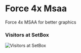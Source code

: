 # Force 4x Msaa
Force 4x MSAA for better graphics

### Visitors at SetBox
![Visitors at SetBox](https://visitor-badge.laobi.icu/badge?page_id=YasserYaY/force-4x-msaa) 

